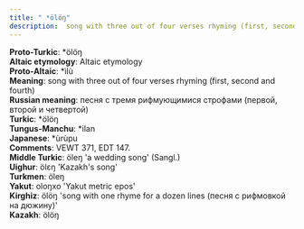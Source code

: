 ```yaml
---
title: " *ölöŋ"
description:  song with three out of four verses rhyming (first, second and fourth)
---
```


<strong>Proto-Turkic</strong>:  *ölöŋ<br>
<strong>Altaic etymology</strong>:  Altaic etymology<br>
<strong> Proto-Altaic</strong>:  *ìlù<br>
<strong>Meaning</strong>:  song with three out of four verses rhyming (first, second and fourth)<br>
<strong>Russian meaning</strong>:  песня с тремя рифмующимися строфами (первой, второй и четвертой)<br>
<strong>Turkic</strong>:  *ölöŋ<br>
<strong>Tungus-Manchu</strong>:  *ilan<br>
<strong>Japanese</strong>:  *ùrùpu<br>
<strong>Comments</strong>:  VEWT 371, EDT 147.<br>
<strong>Middle Turkic</strong>:  öleŋ 'a wedding song' (Sangl.)<br>
<strong>Uighur</strong>:  ölɛŋ 'Kazakh's song'<br>
<strong>Turkmen</strong>:  öleŋ<br>
<strong>Yakut</strong>:  oloŋxo 'Yakut metric epos'<br>
<strong>Kirghiz</strong>:  ölöŋ 'song with one rhyme for a dozen lines (песня с рифмовкой на дюжину)'<br>
<strong>Kazakh</strong>:  ölöŋ<br>


